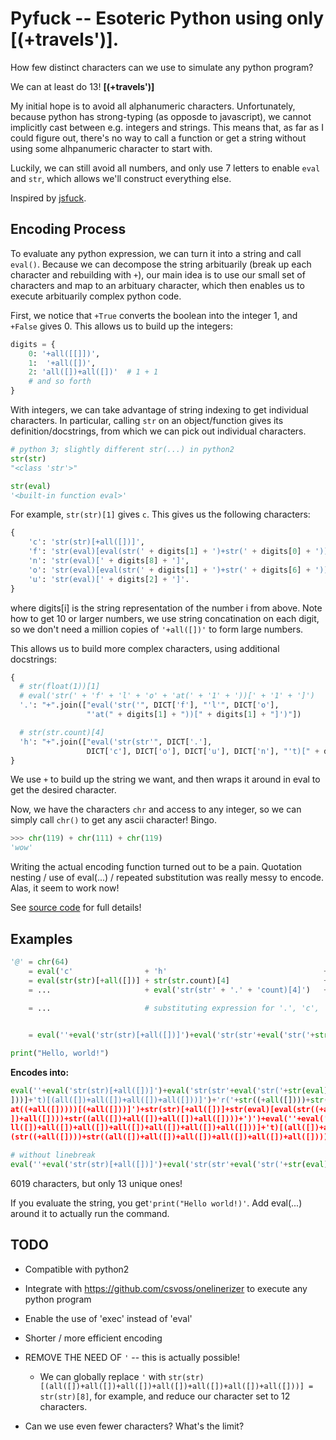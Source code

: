 Pyfuck -- Esoteric Python using only **[(+travels')]**.
=========

How few distinct characters can we use to simulate any python program?

We can at least do 13! **[(+travels')]**

My initial hope is to avoid all alphanumeric characters. Unfortunately, because python has strong-typing (as opposde to javascript), we cannot implicitly cast between e.g. integers and strings. This means that, as far as I could figure out, there's no way to call a function or get a string without using some alhpanumeric character to start with.

Luckily, we can still avoid all numbers, and only use 7 letters to enable `eval` and `str`, which allows we'll construct everything else.

Inspired by [jsfuck](jsfuck.com).



Encoding Process
----------------------

To evaluate any python expression, we can turn it into a string and call `eval()`. Because we can decompose the string arbituarily (break up each character and rebuilding with `+`), our main idea is to use our small set of characters and map to an arbituary character, which then enables us to execute arbituarily complex python code.


First, we notice that `+True` converts the boolean into the integer 1, and `+False` gives 0. This allows us to build up the integers:

```python
digits = {
    0: '+all([[]])',
    1:  '+all([])',
    2: 'all([])+all([])'  # 1 + 1
    # and so forth
}
```

With integers, we can take advantage of string indexing to get individual characters. In particular, calling `str` on an object/function gives its definition/docstrings, from which we can pick out individual characters.

```python
# python 3; slightly different str(...) in python2
str(str)
"<class 'str'>"

str(eval)
'<built-in function eval>'
```

For example, `str(str)[1]` gives `c`. This gives us the following characters:

```python
{
    'c': 'str(str)[+all([])]',                                              # str(str)[1]
    'f': 'str(eval)[eval(str(' + digits[1] + ')+str(' + digits[0] + '))]',  # str(eval)[10]
    'n': 'str(eval)[' + digits[8] + ']',                                    # str(eval)[8]
    'o': 'str(eval)[eval(str(' + digits[1] + ')+str(' + digits[6] + '))]',  # str(eval)[16]
    'u': 'str(eval)[' + digits[2] + ']'.                                    # str(eval)[2]
}

```

where digits[i] is the string representation of the number i from above. Note how to get 10 or larger numbers, we use string concatination on each digit, so we don't need a million copies of `'+all([])'` to form large numbers.

This allows us to build more complex characters, using additional docstrings:

```python
{
  # str(float(1))[1]
  # eval('str(' + 'f' + 'l' + 'o' + 'at(' + '1' + '))[' + '1' + ']')
  '.': "+".join(["eval('str('", DICT['f'], "'l'", DICT['o'],
                 "'at(" + digits[1] + "))[" + digits[1] + "]')"])

  # str(str.count)[4]
  'h': "+".join(["eval('str(str'", DICT['.'],
                 DICT['c'], DICT['o'], DICT['u'], DICT['n'], "'t)[" + digits[4] + "]')"])
}
```

We use `+` to build up the string we want, and then wraps it around in eval to get the desired character.


Now, we have the characters `chr` and access to any integer, so we can simply call `chr()` to get any ascii character! Bingo.

```python
>>> chr(119) + chr(111) + chr(119)
'wow'
```



Writing the actual encoding function turned out to be a pain. Quotation nesting / use of eval(...) / repeated substitution was really messy to encode. Alas, it seem to work now!


See [source code](pyfuck.py) for full details!



Examples
--------

```python
'@' = chr(64)
    = eval('c'                + 'h'                                   + 'r(' + '64' + ')')
    = eval(str(str)[+all([])] + str(str.count)[4]                     + 'r(' + str(6) + str(4) + ')')
    = ...                     + eval('str(str' + '.' + 'count)[4]')   + 'r(' + str((1+1+1+1+1+1)+str((1+1+1+1)+')')
    
    = ...                     # substituting expression for '.', 'c', 'o', 'u', 'n'; substituing +all([]) for 1


    = eval(''+eval('str(str)[+all([])]')+eval('str(str'+eval('str('+str(eval)[eval(str((+all([])))+str((+all([[]]))))]+'l'+str(eval)[eval(str((+all([])))+str((all([])+all([])+all([])+all([])+all([])+all([]))))]+'at((+all([]))))[(+all([]))]')+str(str)[+all([])]+str(eval)[eval(str((+all([])))+str((all([])+all([])+all([])+all([])+all([])+all([]))))]+str(eval)[(all([])+all([]))]+str(eval)[(all([])+all([])+all([])+all([])+all([])+all([])+all([])+all([]))]+'t)[(all([])+all([])+all([])+all([]))]')+'r('+str((all([])+all([])+all([])+all([])+all([])+all([])))+str((all([])+all([])+all([])+all([])))+')')

```




```python
print("Hello, world!")
```

**Encodes into:**



```python
eval(''+eval('str(str)[+all([])]')+eval('str(str'+eval('str('+str(eval)[eval(str((+all([])))+str((+all([[]]))))]+'l'+str(eval)[eval(str((+all([])))+str((all([])+all([])+all([])+all([])+all([])+all([]))))]+'at((+all([]))))[(+all([]))]')+str(str)[+all([])]+str(eval)[eval(str((+all([])))+str((all([])+all([])+all([])+all([])+all([])+all([]))))]+str(eval)[(all([])+all([]))]+str(eval)[(all([])+all([])+all([])+all([])+all([])+all([])+all([])+all([]))]+'t)[(all([])+all([])+all([])+all([]))]')+'r('+str((+all([])))+str((+all([])))+str((all([])+all([])))+')')+'r'+eval(''+eval('str(str)[+all([])]')+eval('str(str'+eval('str('+str(eval)[eval(str((+all([])))+str((+all([[]]))))]+'l'+str(eval)[eval(str((+all([])))+str((all([])+all([])+all([])+all([])+all([])+all([]))))]+'at((+all([]))))[(+all([]))]')+str(str)[+all([])]+str(eval)[eval(str((+all([])))+str((all([])+all([])+all([])+all([])+all([])+all([]))))]+str(eval)[(all([])+all([]))]+str(eval)[(all([])+all([])+all([])+all([])+all([])+all([])+all([])+all([
]))]+'t)[(all([])+all([])+all([])+all([]))]')+'r('+str((+all([])))+str((+all([[]])))+str((all([])+all([])+all([])+all([])+all([])))+')')+eval('str(eval)[(all([])+all([])+all([])+all([])+all([])+all([])+all([])+all([]))]')+'t('+eval(''+eval('str(str)[+all([])]')+eval('str(str'+eval('str('+str(eval)[eval(str((+all([])))+str((+all([[]]))))]+'l'+str(eval)[eval(str((+all([])))+str((all([])+all([])+all([])+all([])+all([])+all([]))))]+'at((+all([]))))[(+all([]))]')+str(str)[+all([])]+str(eval)[eval(str((+all([])))+str((all([])+all([])+all([])+all([])+all([])+all([]))))]+str(eval)[(all([])+all([]))]+str(eval)[(all([])+all([])+all([])+all([])+all([])+all([])+all([])+all([]))]+'t)[(all([])+all([])+all([])+all([]))]')+'r('+str((all([])+all([])+all([])))+str((all([])+all([])+all([])+all([])))+')')+eval(''+eval('str(str)[+all([])]')+eval('str(str'+eval('str('+str(eval)[eval(str((+all([])))+str((+all([[]]))))]+'l'+str(eval)[eval(str((+all([])))+str((all([])+all([])+all([])+all([])+all([])+all([]))))]+'
at((+all([]))))[(+all([]))]')+str(str)[+all([])]+str(eval)[eval(str((+all([])))+str((all([])+all([])+all([])+all([])+all([])+all([]))))]+str(eval)[(all([])+all([]))]+str(eval)[(all([])+all([])+all([])+all([])+all([])+all([])+all([])+all([]))]+'t)[(all([])+all([])+all([])+all([]))]')+'r('+str((all([])+all([])+all([])+all([])+all([])+all([])+all([])))+str((all([])+all([])))+')')+'ell'+eval('str(eval)[eval(str((+all([])))+str((all([])+all([])+all([])+all([])+all([])+all([]))))]')+eval(''+eval('str(str)[+all([])]')+eval('str(str'+eval('str('+str(eval)[eval(str((+all([])))+str((+all([[]]))))]+'l'+str(eval)[eval(str((+all([])))+str((all([])+all([])+all([])+all([])+all([])+all([]))))]+'at((+all([]))))[(+all([]))]')+str(str)[+all([])]+str(eval)[eval(str((+all([])))+str((all([])+all([])+all([])+all([])+all([])+all([]))))]+str(eval)[(all([])+all([]))]+str(eval)[(all([])+all([])+all([])+all([])+all([])+all([])+all([])+all([]))]+'t)[(all([])+all([])+all([])+all([]))]')+'r('+str((all([])+all([])+all([
])+all([])))+str((all([])+all([])+all([])+all([])))+')')+eval(''+eval('str(str)[+all([])]')+eval('str(str'+eval('str('+str(eval)[eval(str((+all([])))+str((+all([[]]))))]+'l'+str(eval)[eval(str((+all([])))+str((all([])+all([])+all([])+all([])+all([])+all([]))))]+'at((+all([]))))[(+all([]))]')+str(str)[+all([])]+str(eval)[eval(str((+all([])))+str((all([])+all([])+all([])+all([])+all([])+all([]))))]+str(eval)[(all([])+all([]))]+str(eval)[(all([])+all([])+all([])+all([])+all([])+all([])+all([])+all([]))]+'t)[(all([])+all([])+all([])+all([]))]')+'r('+str((all([])+all([])+all([])))+str((all([])+all([])))+')')+eval(''+eval('str(str)[+all([])]')+eval('str(str'+eval('str('+str(eval)[eval(str((+all([])))+str((+all([[]]))))]+'l'+str(eval)[eval(str((+all([])))+str((all([])+all([])+all([])+all([])+all([])+all([]))))]+'at((+all([]))))[(+all([]))]')+str(str)[+all([])]+str(eval)[eval(str((+all([])))+str((all([])+all([])+all([])+all([])+all([])+all([]))))]+str(eval)[(all([])+all([]))]+str(eval)[(all([])+a
ll([])+all([])+all([])+all([])+all([])+all([])+all([]))]+'t)[(all([])+all([])+all([])+all([]))]')+'r('+str((+all([])))+str((+all([])))+str((all([])+all([])+all([])+all([])+all([])+all([])+all([])+all([])+all([])))+')')+eval('str(eval)[eval(str((+all([])))+str((all([])+all([])+all([])+all([])+all([])+all([]))))]')+'rl'+eval(''+eval('str(str)[+all([])]')+eval('str(str'+eval('str('+str(eval)[eval(str((+all([])))+str((+all([[]]))))]+'l'+str(eval)[eval(str((+all([])))+str((all([])+all([])+all([])+all([])+all([])+all([]))))]+'at((+all([]))))[(+all([]))]')+str(str)[+all([])]+str(eval)[eval(str((+all([])))+str((all([])+all([])+all([])+all([])+all([])+all([]))))]+str(eval)[(all([])+all([]))]+str(eval)[(all([])+all([])+all([])+all([])+all([])+all([])+all([])+all([]))]+'t)[(all([])+all([])+all([])+all([]))]')+'r('+str((+all([])))+str((+all([[]])))+str((+all([[]])))+')')+eval(''+eval('str(str)[+all([])]')+eval('str(str'+eval('str('+str(eval)[eval(str((+all([])))+str((+all([[]]))))]+'l'+str(eval)[eval
(str((+all([])))+str((all([])+all([])+all([])+all([])+all([])+all([]))))]+'at((+all([]))))[(+all([]))]')+str(str)[+all([])]+str(eval)[eval(str((+all([])))+str((all([])+all([])+all([])+all([])+all([])+all([]))))]+str(eval)[(all([])+all([]))]+str(eval)[(all([])+all([])+all([])+all([])+all([])+all([])+all([])+all([]))]+'t)[(all([])+all([])+all([])+all([]))]')+'r('+str((all([])+all([])+all([])))+str((all([])+all([])+all([])))+')')+eval(''+eval('str(str)[+all([])]')+eval('str(str'+eval('str('+str(eval)[eval(str((+all([])))+str((+all([[]]))))]+'l'+str(eval)[eval(str((+all([])))+str((all([])+all([])+all([])+all([])+all([])+all([]))))]+'at((+all([]))))[(+all([]))]')+str(str)[+all([])]+str(eval)[eval(str((+all([])))+str((all([])+all([])+all([])+all([])+all([])+all([]))))]+str(eval)[(all([])+all([]))]+str(eval)[(all([])+all([])+all([])+all([])+all([])+all([])+all([])+all([]))]+'t)[(all([])+all([])+all([])+all([]))]')+'r('+str((all([])+all([])+all([])))+str((all([])+all([])+all([])+all([])))+')')+')'

```

```python
# without linebreak
eval(''+eval('str(str)[+all([])]')+eval('str(str'+eval('str('+str(eval)[eval(str((+all([])))+str((+all([[]]))))]+'l'+str(eval)[eval(str((+all([])))+str((all([])+all([])+all([])+all([])+all([])+all([]))))]+'at((+all([]))))[(+all([]))]')+str(str)[+all([])]+str(eval)[eval(str((+all([])))+str((all([])+all([])+all([])+all([])+all([])+all([]))))]+str(eval)[(all([])+all([]))]+str(eval)[(all([])+all([])+all([])+all([])+all([])+all([])+all([])+all([]))]+'t)[(all([])+all([])+all([])+all([]))]')+'r('+str((+all([])))+str((+all([])))+str((all([])+all([])))+')')+'r'+eval(''+eval('str(str)[+all([])]')+eval('str(str'+eval('str('+str(eval)[eval(str((+all([])))+str((+all([[]]))))]+'l'+str(eval)[eval(str((+all([])))+str((all([])+all([])+all([])+all([])+all([])+all([]))))]+'at((+all([]))))[(+all([]))]')+str(str)[+all([])]+str(eval)[eval(str((+all([])))+str((all([])+all([])+all([])+all([])+all([])+all([]))))]+str(eval)[(all([])+all([]))]+str(eval)[(all([])+all([])+all([])+all([])+all([])+all([])+all([])+all([]))]+'t)[(all([])+all([])+all([])+all([]))]')+'r('+str((+all([])))+str((+all([[]])))+str((all([])+all([])+all([])+all([])+all([])))+')')+eval('str(eval)[(all([])+all([])+all([])+all([])+all([])+all([])+all([])+all([]))]')+'t('+eval(''+eval('str(str)[+all([])]')+eval('str(str'+eval('str('+str(eval)[eval(str((+all([])))+str((+all([[]]))))]+'l'+str(eval)[eval(str((+all([])))+str((all([])+all([])+all([])+all([])+all([])+all([]))))]+'at((+all([]))))[(+all([]))]')+str(str)[+all([])]+str(eval)[eval(str((+all([])))+str((all([])+all([])+all([])+all([])+all([])+all([]))))]+str(eval)[(all([])+all([]))]+str(eval)[(all([])+all([])+all([])+all([])+all([])+all([])+all([])+all([]))]+'t)[(all([])+all([])+all([])+all([]))]')+'r('+str((all([])+all([])+all([])))+str((all([])+all([])+all([])+all([])))+')')+eval(''+eval('str(str)[+all([])]')+eval('str(str'+eval('str('+str(eval)[eval(str((+all([])))+str((+all([[]]))))]+'l'+str(eval)[eval(str((+all([])))+str((all([])+all([])+all([])+all([])+all([])+all([]))))]+'at((+all([]))))[(+all([]))]')+str(str)[+all([])]+str(eval)[eval(str((+all([])))+str((all([])+all([])+all([])+all([])+all([])+all([]))))]+str(eval)[(all([])+all([]))]+str(eval)[(all([])+all([])+all([])+all([])+all([])+all([])+all([])+all([]))]+'t)[(all([])+all([])+all([])+all([]))]')+'r('+str((all([])+all([])+all([])+all([])+all([])+all([])+all([])))+str((all([])+all([])))+')')+'ell'+eval('str(eval)[eval(str((+all([])))+str((all([])+all([])+all([])+all([])+all([])+all([]))))]')+eval(''+eval('str(str)[+all([])]')+eval('str(str'+eval('str('+str(eval)[eval(str((+all([])))+str((+all([[]]))))]+'l'+str(eval)[eval(str((+all([])))+str((all([])+all([])+all([])+all([])+all([])+all([]))))]+'at((+all([]))))[(+all([]))]')+str(str)[+all([])]+str(eval)[eval(str((+all([])))+str((all([])+all([])+all([])+all([])+all([])+all([]))))]+str(eval)[(all([])+all([]))]+str(eval)[(all([])+all([])+all([])+all([])+all([])+all([])+all([])+all([]))]+'t)[(all([])+all([])+all([])+all([]))]')+'r('+str((all([])+all([])+all([])+all([])))+str((all([])+all([])+all([])+all([])))+')')+eval(''+eval('str(str)[+all([])]')+eval('str(str'+eval('str('+str(eval)[eval(str((+all([])))+str((+all([[]]))))]+'l'+str(eval)[eval(str((+all([])))+str((all([])+all([])+all([])+all([])+all([])+all([]))))]+'at((+all([]))))[(+all([]))]')+str(str)[+all([])]+str(eval)[eval(str((+all([])))+str((all([])+all([])+all([])+all([])+all([])+all([]))))]+str(eval)[(all([])+all([]))]+str(eval)[(all([])+all([])+all([])+all([])+all([])+all([])+all([])+all([]))]+'t)[(all([])+all([])+all([])+all([]))]')+'r('+str((all([])+all([])+all([])))+str((all([])+all([])))+')')+eval(''+eval('str(str)[+all([])]')+eval('str(str'+eval('str('+str(eval)[eval(str((+all([])))+str((+all([[]]))))]+'l'+str(eval)[eval(str((+all([])))+str((all([])+all([])+all([])+all([])+all([])+all([]))))]+'at((+all([]))))[(+all([]))]')+str(str)[+all([])]+str(eval)[eval(str((+all([])))+str((all([])+all([])+all([])+all([])+all([])+all([]))))]+str(eval)[(all([])+all([]))]+str(eval)[(all([])+all([])+all([])+all([])+all([])+all([])+all([])+all([]))]+'t)[(all([])+all([])+all([])+all([]))]')+'r('+str((+all([])))+str((+all([])))+str((all([])+all([])+all([])+all([])+all([])+all([])+all([])+all([])+all([])))+')')+eval('str(eval)[eval(str((+all([])))+str((all([])+all([])+all([])+all([])+all([])+all([]))))]')+'rl'+eval(''+eval('str(str)[+all([])]')+eval('str(str'+eval('str('+str(eval)[eval(str((+all([])))+str((+all([[]]))))]+'l'+str(eval)[eval(str((+all([])))+str((all([])+all([])+all([])+all([])+all([])+all([]))))]+'at((+all([]))))[(+all([]))]')+str(str)[+all([])]+str(eval)[eval(str((+all([])))+str((all([])+all([])+all([])+all([])+all([])+all([]))))]+str(eval)[(all([])+all([]))]+str(eval)[(all([])+all([])+all([])+all([])+all([])+all([])+all([])+all([]))]+'t)[(all([])+all([])+all([])+all([]))]')+'r('+str((+all([])))+str((+all([[]])))+str((+all([[]])))+')')+eval(''+eval('str(str)[+all([])]')+eval('str(str'+eval('str('+str(eval)[eval(str((+all([])))+str((+all([[]]))))]+'l'+str(eval)[eval(str((+all([])))+str((all([])+all([])+all([])+all([])+all([])+all([]))))]+'at((+all([]))))[(+all([]))]')+str(str)[+all([])]+str(eval)[eval(str((+all([])))+str((all([])+all([])+all([])+all([])+all([])+all([]))))]+str(eval)[(all([])+all([]))]+str(eval)[(all([])+all([])+all([])+all([])+all([])+all([])+all([])+all([]))]+'t)[(all([])+all([])+all([])+all([]))]')+'r('+str((all([])+all([])+all([])))+str((all([])+all([])+all([])))+')')+eval(''+eval('str(str)[+all([])]')+eval('str(str'+eval('str('+str(eval)[eval(str((+all([])))+str((+all([[]]))))]+'l'+str(eval)[eval(str((+all([])))+str((all([])+all([])+all([])+all([])+all([])+all([]))))]+'at((+all([]))))[(+all([]))]')+str(str)[+all([])]+str(eval)[eval(str((+all([])))+str((all([])+all([])+all([])+all([])+all([])+all([]))))]+str(eval)[(all([])+all([]))]+str(eval)[(all([])+all([])+all([])+all([])+all([])+all([])+all([])+all([]))]+'t)[(all([])+all([])+all([])+all([]))]')+'r('+str((all([])+all([])+all([])))+str((all([])+all([])+all([])+all([])))+')')+')'
```

6019 characters, but only 13 unique ones!

If you evaluate the string, you get`'print("Hello world!)'`. Add eval(...) around it to actually run the command.





TODO
----------------------

* Compatible with python2
* Integrate with https://github.com/csvoss/onelinerizer to execute any python program
* Enable the use of 'exec' instead of 'eval'
* Shorter / more efficient encoding

* REMOVE THE NEED OF `'`  -- this is actually possible!
  - We can globally replace `'` with `str(str)[(all([])+all([])+all([])+all([])+all([])+all([])+all([]))] = str(str)[8]`, for example, and reduce our character set to 12 characters.
* Can we use even fewer characters? What's the limit?


